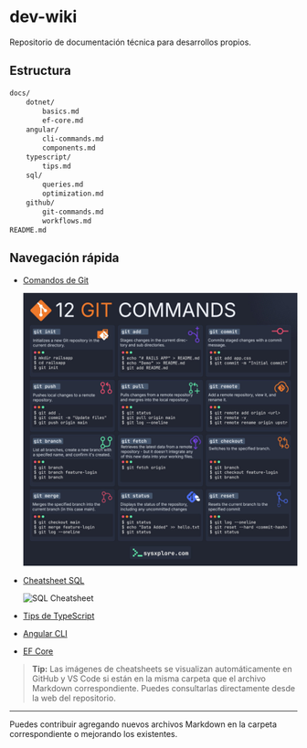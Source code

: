# dev-wiki

Repositorio de documentación técnica para desarrollos propios.

## Estructura

```
docs/
	dotnet/
		basics.md
		ef-core.md
	angular/
		cli-commands.md
		components.md
	typescript/
		tips.md
	sql/
		queries.md
		optimization.md
	github/
		git-commands.md
		workflows.md
README.md
```

## Navegación rápida

- [Comandos de Git](docs/github/git-commands.md)

  ![Git Cheatsheet](docs/github/git-cheatsheet.png)

- [Cheatsheet SQL](docs/sql/queries.md)

  ![SQL Cheatsheet](docs/sql/sql-cheatsheet.png)

- [Tips de TypeScript](docs/typescript/tips.md)
- [Angular CLI](docs/angular/cli-commands.md)
- [EF Core](docs/dotnet/ef-core.md)

> **Tip:** Las imágenes de cheatsheets se visualizan automáticamente en GitHub y VS Code si están en la misma carpeta que el archivo Markdown correspondiente. Puedes consultarlas directamente desde la web del repositorio.

---

Puedes contribuir agregando nuevos archivos Markdown en la carpeta correspondiente o mejorando los existentes.
